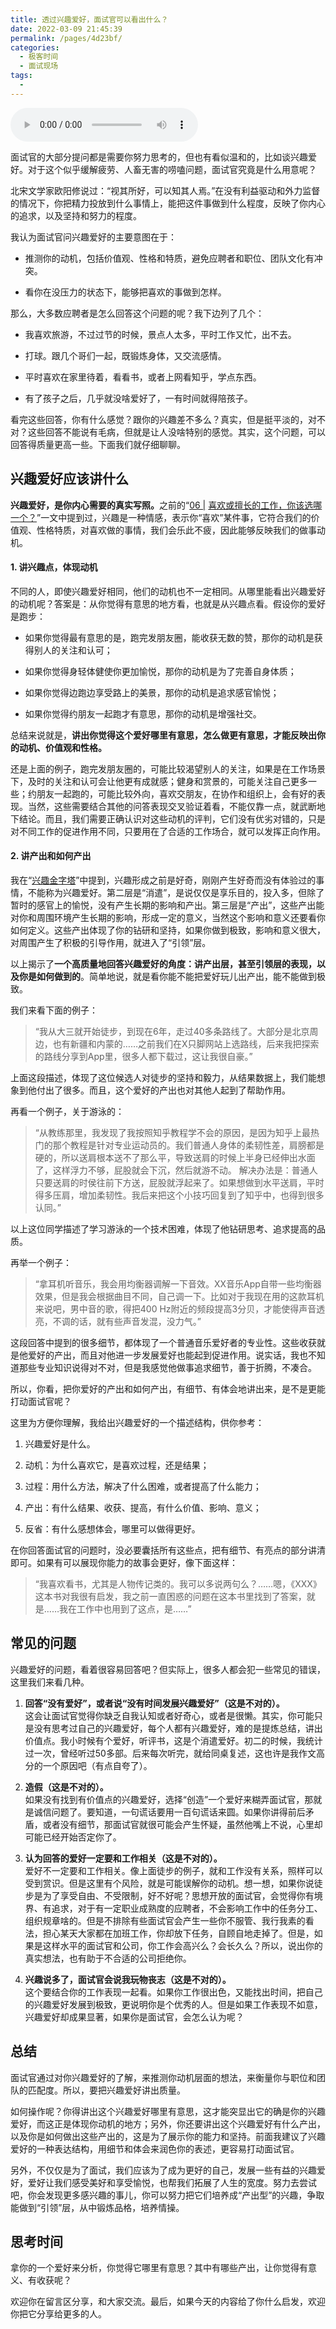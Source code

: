 ```yaml
---
title: 透过兴趣爱好，面试官可以看出什么？
date: 2022-03-09 21:45:39
permalink: /pages/4d23bf/
categories:
  - 极客时间
  - 面试现场
tags:
  - 
---
```

<audio title="16.透过兴趣爱好，面试官可以看出什么？" src="https://static001.geekbang.org/resource/audio/5e/0f/5e5da572e9f86ad05b78a3aab129c50f.mp3" controls="controls"></audio> 
<p>面试官的大部分提问都是需要你努力思考的，但也有看似温和的，比如谈兴趣爱好。对于这个似乎缓解疲劳、人畜无害的唠嗑问题，面试官究竟是什么用意呢？</p><p>北宋文学家欧阳修说过：“视其所好，可以知其人焉。”在没有利益驱动和外力监督的情况下，你把精力投放到什么事情上，能把这件事做到什么程度，反映了你内心的追求，以及坚持和努力的程度。</p><p>我认为面试官问兴趣爱好的主要意图在于：</p><ul>
<li>
<p>推测你的动机，包括价值观、性格和特质，避免应聘者和职位、团队文化有冲突。</p>
</li>
<li>
<p>看你在没压力的状态下，能够把喜欢的事做到怎样。</p>
</li>
</ul><p>那么，大多数应聘者是怎么回答这个问题的呢？我下边列了几个：</p><ul>
<li>
<p>我喜欢旅游，不过过节的时候，景点人太多，平时工作又忙，出不去。</p>
</li>
<li>
<p>打球。跟几个哥们一起，既锻炼身体，又交流感情。</p>
</li>
<li>
<p>平时喜欢在家里待着，看看书，或者上网看知乎，学点东西。</p>
</li>
<li>
<p>有了孩子之后，几乎就没啥爱好了，一有时间就得陪孩子。</p>
</li>
</ul><p>看完这些回答，你有什么感觉？跟你的兴趣差不多么？真实，但是挺平淡的，对不对？这些回答不能说有毛病，但就是让人没啥特别的感觉。其实，这个问题，可以回答得质量更高一些。下面我们就仔细聊聊。</p><h2>兴趣爱好应该讲什么</h2><p><strong>兴趣爱好，是你内心需要的真实写照。</strong>之前的“<a href="https://time.geekbang.org/column/article/81078">06 |</a> <a href="https://time.geekbang.org/column/article/81078">喜欢或擅长的工作，你该选哪一个？</a>”一文中提到过，兴趣是一种情感，表示你“喜欢”某件事，它符合我们的价值观、性格特质，对喜欢做的事情，我们会乐此不疲，因此能够反映我们的做事动机。</p><!-- [[[read_end]]] --><h4>1. 讲兴趣点，体现动机</h4><p>不同的人，即使兴趣爱好相同，他们的动机也不一定相同。从哪里能看出兴趣爱好的动机呢？答案是：从你觉得有意思的地方看，也就是从兴趣点看。假设你的爱好是跑步：</p><ul>
<li>
<p>如果你觉得最有意思的是，跑完发朋友圈，能收获无数的赞，那你的动机是获得别人的关注和认可；</p>
</li>
<li>
<p>如果你觉得身轻体健使你更加愉悦，那你的动机是为了完善自身体质；</p>
</li>
<li>
<p>如果你觉得边跑边享受路上的美景，那你的动机是追求感官愉悦；</p>
</li>
<li>
<p>如果你觉得约朋友一起跑才有意思，那你的动机是增强社交。</p>
</li>
</ul><p>总结来说就是，<strong>讲出你觉得这个爱好哪里有意思，怎么做更有意思，才能反映出你的动机、价值观和性格。</strong></p><p>还是上面的例子，跑完发朋友圈的，可能比较渴望别人的关注，如果是在工作场景下，及时的关注和认可会让他更有成就感；健身和赏景的，可能关注自己更多一些；约朋友一起跑的，可能比较外向，喜欢交朋友，在协作和组织上，会有好的表现。当然，这些需要结合其他的问答表现交叉验证着看，不能仅靠一点，就武断地下结论。而且，我们需要正确认识对这些动机的评判，它们没有优劣对错的，只是对不同工作的促进作用不同，只要用在了合适的工作场合，就可以发挥正向作用。</p><h4>2. 讲产出和如何产出</h4><p>我在“<a href="https://time.geekbang.org/column/article/81078">兴趣金字塔</a>”中提到，兴趣形成之前是好奇，刚刚产生好奇而没有体验过的事情，不能称为兴趣爱好。第二层是“消遣”，是说仅仅是享乐目的，投入多，但除了暂时的感官上的愉悦，没有产生长期的影响和产出。第三层是“产出”，这些产出能对你和周围环境产生长期的影响，形成一定的意义，当然这个影响和意义还要看你如何定义。这些产出体现了你的钻研和坚持，如果你做到极致，影响和意义很大，对周围产生了积极的引导作用，就进入了“引领”层。</p><p>以上揭示了<strong>一个高质量地回答兴趣爱好的角度：讲产出层，甚至引领层的表现，以及你是如何做到的</strong>。简单地说，就是看你能不能把爱好玩儿出产出，能不能做到极致。</p><p>我们来看下面的例子：</p><blockquote>
<p>“我从大三就开始徒步，到现在6年，走过40多条路线了。大部分是北京周边，也有新疆和内蒙的……之前我们在X只脚网站上选路线，后来我把探索的路线分享到App里，很多人都下载过，这让我很自豪。”</p>
</blockquote><p>上面这段描述，体现了这位候选人对徒步的坚持和毅力，从结果数据上，我们能想象到他付出了很多。而且，这个爱好的产出也对其他人起到了帮助作用。</p><p>再看一个例子，关于游泳的：</p><blockquote>
<p>“从教练那里，我发现了我按照知乎教程学不会的原因，是因为知乎上最热门的那个教程是针对专业运动员的。我们普通人身体的柔韧性差，肩膀都是硬的，所以送肩根本送不了那么平，导致送肩的时候上半身已经伸出水面了，这样浮力不够，屁股就会下沉，然后就游不动。 解决办法是：普通人只要送肩的时侯往前下方送，屁股就浮起来了。如果想做到水平送肩，平时得多压肩，增加柔韧性。我后来把这个小技巧回复到了知乎中，也得到很多认同。”</p>
</blockquote><p>以上这位同学描述了学习游泳的一个技术困难，体现了他钻研思考、追求提高的品质。</p><p>再举一个例子：</p><blockquote>
<p>“拿耳机听音乐，我会用均衡器调解一下音效。XX音乐App自带一些均衡器效果，但是我会根据曲目不同，自己调一下。比如对于我现在用的这款耳机来说吧，男中音的歌，得把400 Hz附近的频段提高3分贝，才能使得声音透亮，不调的话，就有些声音发混，没力气。”</p>
</blockquote><p>这段回答中提到的很多细节，都体现了一个普通音乐爱好者的专业性。这些收获就是他爱好的产出，而且对他进一步发展爱好也能起到促进作用。说实话，我也不知道那些专业知识说得对不对，但是我感觉他做事追求细节，善于折腾，不凑合。</p><p>所以，你看，把你爱好的产出和如何产出，有细节、有体会地讲出来，是不是更能打动面试官呢？</p><p>这里为方便你理解，我给出兴趣爱好的一个描述结构，供你参考：</p><ol>
<li>
<p>兴趣爱好是什么。</p>
</li>
<li>
<p>动机：为什么喜欢它，是喜欢过程，还是结果；</p>
</li>
<li>
<p>过程：用什么方法，解决了什么困难，或者提高了什么能力；</p>
</li>
<li>
<p>产出：有什么结果、收获、提高，有什么价值、影响、意义；</p>
</li>
<li>
<p>反省：有什么感想体会，哪里可以做得更好。</p>
</li>
</ol><p>在你回答面试官的问题时，没必要囊括所有这些点，把有细节、有亮点的部分讲清即可。如果有可以展现你能力的故事会更好，像下面这样：</p><blockquote>
<p>“我喜欢看书，尤其是人物传记类的。我可以多说两句么？……嗯，《XXX》这本书对我很有启发，我之前一直困惑的问题在这本书里找到了答案，就是……我在工作中也用到了这点，是……”</p>
</blockquote><h2>常见的问题</h2><p>兴趣爱好的问题，看着很容易回答吧？但实际上，很多人都会犯一些常见的错误，这里我们来看几种。</p><ol>
<li>
<p><strong>回答“没有爱好”，或者说“没有时间发展兴趣爱好”（这是不对的）。</strong><br>
这会让面试官觉得你缺乏自我认知或者好奇心，或者是很懒。其实，你可能只是没有思考过自己的兴趣爱好，每个人都有兴趣爱好，难的是提炼总结，讲出价值点。我小时候有个爱好，听评书，这是个消遣爱好。初二的时候，我统计过一次，曾经听过50多部。后来每次听完，就给同桌复述，这也许是我作文高分的一个原因吧（有点自夸了）。</p>
</li>
<li>
<p><strong>造假（这是不对的）。</strong><br>
如果没有找到有价值点的兴趣爱好，选择“创造”一个爱好来糊弄面试官，那就是诚信问题了。要知道，一句谎话要用一百句谎话来圆。如果你讲得前后矛盾，或者没有细节，那面试官就很可能会产生怀疑，虽然他嘴上不说，心里却可能已经开始否定你了。</p>
</li>
<li>
<p><strong>认为回答的爱好一定要和工作相关（这是不对的）。</strong><br>
爱好不一定要和工作相关。像上面徒步的例子，就和工作没有关系，照样可以受到赏识。但是这里有个风险，就是可能误解你的动机。想一想，如果你说徒步是为了享受自由、不受限制，好不好呢？思想开放的面试官，会觉得你有境界、有追求，对于有一定职业成熟度的应聘者，不会影响工作中的任务分工、组织规章啥的。但是不排除有些面试官会产生一些你不服管、我行我素的看法，担心某天大家都在加班工作，你却放下任务，自顾自地走掉了。但是，如果是这样水平的面试官和公司，你工作会高兴么？会长久么？所以，说出你的真实想法，也有助于不合适的公司拒绝你。</p>
</li>
<li>
<p><strong>兴趣说多了，面试官会说我玩物丧志（这是不对的）。</strong><br>
这个要结合你的工作表现一起看。如果你工作很出色，又能找出时间，把自己的兴趣爱好发展到极致，更说明你是个优秀的人。但是如果工作表现不如意，兴趣爱好却成果显著，如果你是面试官，会怎么认为呢？</p>
</li>
</ol><h2>总结</h2><p>面试官通过对你兴趣爱好的了解，来推测你动机层面的想法，来衡量你与职位和团队的匹配度。所以，要把兴趣爱好讲出质量。</p><p>如何操作呢？你得讲出这个兴趣爱好哪里有意思，这才能突显出它的确是你的兴趣爱好，而这正是体现你动机的地方；另外，你还要讲出这个兴趣爱好有什么产出，以及你是如何做出这些产出的，这是为了展示你的能力和坚持。前面我建议了兴趣爱好的一种表达结构，用细节和体会来润色你的表述，更容易打动面试官。</p><p>另外，不仅仅是为了面试，我们应该为了成为更好的自己，发展一些有益的兴趣爱好，爱好让我们感受美好和享受愉悦，也帮我们拓展了人生的宽度。努力去尝试吧，你会发现更多感兴趣的事儿，你可以努力把它们培养成“产出型”的兴趣，争取能做到“引领”层，从中锻炼品格，培养情操。</p><h2>思考时间</h2><p>拿你的一个爱好来分析，你觉得它哪里有意思？其中有哪些产出，让你觉得有意义、有收获呢？</p><p>欢迎你在留言区分享，和大家交流。最后，如果今天的内容给了你什么启发，欢迎你把它分享给更多的人。</p><p></p>